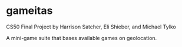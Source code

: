 # gameitas
CS50 Final Project by Harrison Satcher, Eli Shieber, and Michael Tylko

A mini-game suite that bases available games on geolocation.
